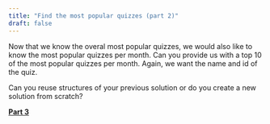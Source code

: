 ```yaml
---
title: "Find the most popular quizzes (part 2)"
draft: false
---
```


Now that we know the overal most popular quizzes, we would also like to know the most popular quizzes per month.
Can you provide us with a top 10 of the most popular quizzes per month. Again, we want the name and id of the quiz.

Can you reuse structures of your previous solution or do you create a new
solution from scratch?


**[Part 3](/challenge/find_most_popular_quizzes_3)**

